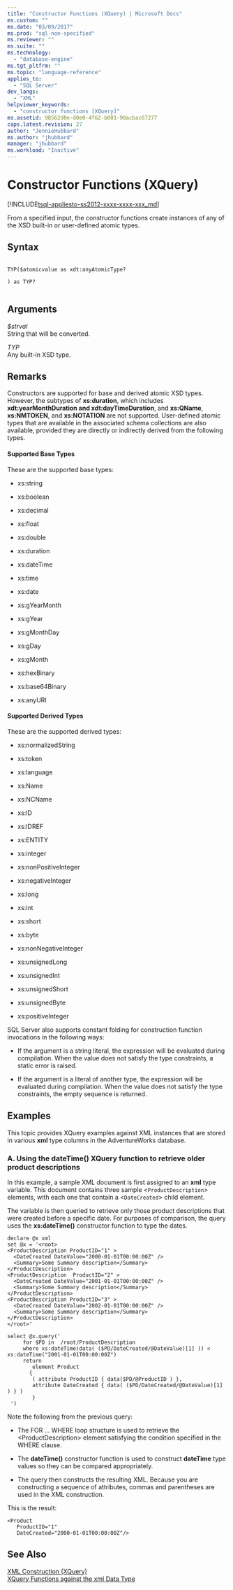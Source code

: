 ```yaml
---
title: "Constructor Functions (XQuery) | Microsoft Docs"
ms.custom: ""
ms.date: "03/09/2017"
ms.prod: "sql-non-specified"
ms.reviewer: ""
ms.suite: ""
ms.technology: 
  - "database-engine"
ms.tgt_pltfrm: ""
ms.topic: "language-reference"
applies_to: 
  - "SQL Server"
dev_langs: 
  - "XML"
helpviewer_keywords: 
  - "constructor functions [XQuery]"
ms.assetid: 98562d0e-d0e0-4f62-b001-90acbac67277
caps.latest.revision: 27
author: "JennieHubbard"
ms.author: "jhubbard"
manager: "jhubbard"
ms.workload: "Inactive"
---
```

# Constructor Functions (XQuery)
[!INCLUDE[tsql-appliesto-ss2012-xxxx-xxxx-xxx_md](../includes/tsql-appliesto-ss2012-xxxx-xxxx-xxx-md.md)]

  From a specified input, the constructor functions create instances of any of the XSD built-in or user-defined atomic types.  
  
## Syntax  
  
```  
  
TYP($atomicvalue as xdt:anyAtomicType?  
  
) as TYP?  
  
```  
  
## Arguments  
 *$strval*  
 String that will be converted.  
  
 *TYP*  
 Any built-in XSD type.  
  
## Remarks  
 Constructors are supported for base and derived atomic XSD types. However, the subtypes of **xs:duration**, which includes **xdt:yearMonthDuration and xdt:dayTimeDuration**, and **xs:QName**, **xs:NMTOKEN**, and **xs:NOTATION** are not supported. User-defined atomic types that are available in the associated schema collections are also available, provided they are directly or indirectly derived from the following types.  
  
#### Supported Base Types  
 These are the supported base types:  
  
-   xs:string  
  
-   xs:boolean  
  
-   xs:decimal  
  
-   xs:float  
  
-   xs:double  
  
-   xs:duration  
  
-   xs:dateTime  
  
-   xs:time  
  
-   xs:date  
  
-   xs:gYearMonth  
  
-   xs:gYear  
  
-   xs:gMonthDay  
  
-   xs:gDay  
  
-   xs:gMonth  
  
-   xs:hexBinary  
  
-   xs:base64Binary  
  
-   xs:anyURI  
  
#### Supported Derived Types  
 These are the supported derived types:  
  
-   xs:normalizedString  
  
-   xs:token  
  
-   xs:language  
  
-   xs:Name  
  
-   xs:NCName  
  
-   xs:ID  
  
-   xs:IDREF  
  
-   xs:ENTITY  
  
-   xs:integer  
  
-   xs:nonPositiveInteger  
  
-   xs:negativeInteger  
  
-   xs:long  
  
-   xs:int  
  
-   xs:short  
  
-   xs:byte  
  
-   xs:nonNegativeInteger  
  
-   xs:unsignedLong  
  
-   xs:unsignedInt  
  
-   xs:unsignedShort  
  
-   xs:unsignedByte  
  
-   xs:positiveInteger  
  
 SQL Server also supports constant folding for construction function invocations in the following ways:  
  
-   If the argument is a string literal, the expression will be evaluated during compilation. When the value does not satisfy the type constraints, a static error is raised.  
  
-   If the argument is a literal of another type, the expression will be evaluated during compilation. When the value does not satisfy the type constraints, the empty sequence is returned.  
  
## Examples  
 This topic provides XQuery examples against XML instances that are stored in various **xml** type columns in the AdventureWorks database.  
  
### A. Using the dateTime() XQuery function to retrieve older product descriptions  
 In this example, a sample XML document is first assigned to an **xml** type variable. This document contains three sample <`ProductDescription`> elements, with each one that contain a <`DateCreated`> child element.  
  
 The variable is then queried to retrieve only those product descriptions that were created before a specific date. For purposes of comparison, the query uses the **xs:dateTime()** constructor function to type the dates.  
  
```  
declare @x xml  
set @x = '<root>  
<ProductDescription ProductID="1" >  
  <DateCreated DateValue="2000-01-01T00:00:00Z" />  
  <Summary>Some Summary description</Summary>  
</ProductDescription>  
<ProductDescription  ProductID="2" >  
  <DateCreated DateValue="2001-01-01T00:00:00Z" />  
  <Summary>Some Summary description</Summary>  
</ProductDescription>  
<ProductDescription ProductID="3" >  
  <DateCreated DateValue="2002-01-01T00:00:00Z" />  
  <Summary>Some Summary description</Summary>  
</ProductDescription>  
</root>'  
  
select @x.query('  
     for $PD in  /root/ProductDescription  
     where xs:dateTime(data( ($PD/DateCreated/@DateValue)[1] )) < xs:dateTime("2001-01-01T00:00:00Z")  
     return  
        element Product  
       {   
        ( attribute ProductID { data($PD/@ProductID ) },  
        attribute DateCreated { data( ($PD/DateCreated/@DateValue)[1] ) } )  
        }  
 ')  
```  
  
 Note the following from the previous query:  
  
-   The FOR ... WHERE loop structure is used to retrieve the \<ProductDescription> element satisfying the condition specified in the WHERE clause.  
  
-   The **dateTime()** constructor function is used to construct **dateTime** type values so they can be compared appropriately.  
  
-   The query then constructs the resulting XML. Because you are constructing a sequence of attributes, commas and parentheses are used in the XML construction.  
  
 This is the result:  
  
```  
<Product   
   ProductID="1"   
   DateCreated="2000-01-01T00:00:00Z"/>  
```  
  
## See Also  
 [XML Construction &#40;XQuery&#41;](../xquery/xml-construction-xquery.md)   
 [XQuery Functions against the xml Data Type](../xquery/xquery-functions-against-the-xml-data-type.md)  
  
  
